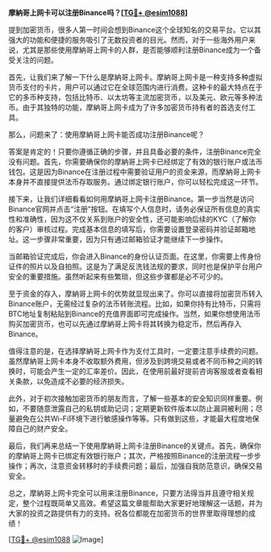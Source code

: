 **摩納哥上网卡可以注册Binance吗？[[TG💪+ @esim1088](https://t.me/s/esim1088)]**

提到加密货币，很多人第一时间会想到Binance这个全球知名的交易平台。它以其强大的功能和便捷的服务吸引了无数投资者的目光。然而，对于一些海外用户来说，尤其是那些使用摩納哥上网卡的人群，是否能够顺利注册Binance成为一个备受关注的问题。

首先，让我们来了解一下什么是摩納哥上网卡。摩納哥上网卡是一种支持多种虚拟货币支付的卡片，用户可以通过它在全球范围内进行消费。这种卡的最大特点在于它的多币种支持，包括比特币、以太坊等主流加密货币，以及美元、欧元等多种法币。由于其独特的功能，摩納哥上网卡成为了许多加密货币持有者的首选支付工具。

那么，问题来了：使用摩納哥上网卡能否成功注册Binance呢？

答案是肯定的！只要你遵循正确的步骤，并且具备必要的条件，注册Binance完全没有问题。首先，你需要确保你的摩納哥上网卡已经绑定了有效的银行账户或法币钱包。这是因为Binance在注册过程中需要验证用户的资金来源，而摩納哥上网卡本身并不直接提供法币存取服务。通过绑定银行账户，你可以轻松完成这一环节。

接下来，让我们详细看看如何用摩納哥上网卡注册Binance。第一步当然是访问Binance官网并点击“注册”按钮。在填写个人信息时，请务必保证所有信息的真实性和准确性，因为这不仅关系到账户的安全性，还可能影响后续的KYC（了解你的客户）审核过程。完成基本信息的填写后，你需要设置登录密码并验证邮箱地址。这一步骤非常重要，因为只有通过邮箱验证才能继续下一步操作。

当邮箱验证完成后，你会进入Binance的身份认证页面。在这里，你需要上传身份证件的照片以及自拍照。这是为了满足反洗钱法规的要求，同时也是保护平台用户安全的重要措施。虽然听起来有些繁琐，但这些步骤都是必不可少的。

至于资金的存入，摩納哥上网卡的优势就显现出来了。你可以直接将加密货币转入Binance账户，无需经过复杂的法币转账流程。比如，如果你持有比特币，只需将BTC地址复制粘贴到Binance的充值界面即可完成操作。当然，如果你想使用法币购买加密货币，也可以先通过摩納哥上网卡将其转换为稳定币，然后再存入Binance。

值得注意的是，在选择摩納哥上网卡作为支付工具时，一定要注意手续费的问题。虽然摩納哥上网卡本身不收取额外费用，但涉及到跨境交易或者不同币种之间的转换时，可能会产生一定的汇率差价。因此，在使用前最好提前咨询客服或者查看相关条款，以免造成不必要的经济损失。

此外，对于初次接触加密货币的朋友而言，了解一些基本的安全知识同样重要。例如，不要随意泄露自己的私钥或助记词；定期更新软件版本以防止漏洞被利用；尽量避免在公共Wi-Fi环境下进行敏感操作等等。只有做到这些，才能最大程度地保障自己的财产安全。

最后，我们再来总结一下使用摩納哥上网卡注册Binance的关键点。首先，确保你的摩納哥上网卡已绑定有效银行账户；其次，严格按照Binance的注册流程一步步操作；再次，注意资金转移时的手续费问题；最后，加强自我防范意识，确保交易安全。

总之，摩納哥上网卡完全可以用来注册Binance，只要方法得当并且遵守相关规定，整个过程既简单又高效。希望这篇文章能帮助大家更好地理解这一话题，并为大家的投资之路提供有力的支持。祝各位都能在加密货币的世界里取得理想的成绩！

[[TG💪+ @esim1088](https://t.me/s/esim1088) ![Image](https://i.postimg.cc/4NQfJmqS/Snipaste-2025-05-13-00-14-12.png)]